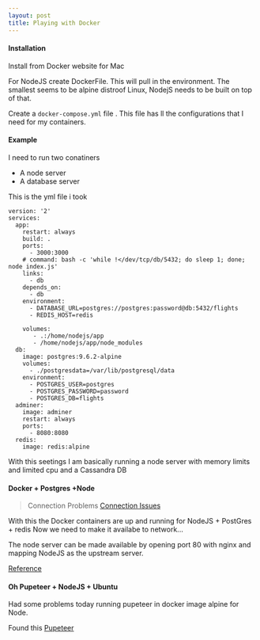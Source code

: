 ```yaml
---
layout: post
title: Playing with Docker
---
```



#### Installation ####
Install from Docker website for Mac

For NodeJS create DockerFile. This will pull in the environment.
The smallest seems to be alpine distroof Linux, NodejS needs to be built on top
of that.

Create a `docker-compose.yml` file . This file has ll the configurations that I
need for my containers.

#### Example ####

I need to run two conatiners

* A node server
* A database server

This is the yml file i took

```
version: '2'
services:
  app:
    restart: always
    build: .
    ports:
      - 3000:3000
    # command: bash -c 'while !</dev/tcp/db/5432; do sleep 1; done; node index.js'
    links:
      - db
    depends_on:
      - db
    environment:
      - DATABASE_URL=postgres://postgres:password@db:5432/flights
      - REDIS_HOST=redis

    volumes:
       - .:/home/nodejs/app
       - /home/nodejs/app/node_modules
  db:
    image: postgres:9.6.2-alpine
    volumes:
      - ./postgresdata=/var/lib/postgresql/data
    environment:
      - POSTGRES_USER=postgres
      - POSTGRES_PASSWORD=password
      - POSTGRES_DB=flights
  adminer:
    image: adminer
    restart: always
    ports:
      - 8080:8080
  redis: 
    image: redis:alpine
```

With this seetings I am basically running a node server with memory limits
and limited cpu and a Cassandra DB 

#### Docker + Postgres +Node ####

> Connection Problems
[Connection Issues](https://stackoverflow.com/questions/33357567/econnrefused-for-postgres-on-nodejs-with-dockers)

With  this the Docker containers are up and running for NodeJS + PostGres +
redis
Now we need to make it availabe to network...


The node server can be made available by opening port 80 with nginx and mapping
NodeJS as the upstream server.

[Reference](https://medium.com/@joatmon08/using-containers-to-learn-nginx-reverse-proxy-6be8ac75a757)


#### Oh Pupeteer + NodeJS + Ubuntu

Had some problems today running pupeteer in docker image alpine for Node.

Found this [Pupeteer](https://paul.kinlan.me/hosting-puppeteer-in-a-docker-container/)


